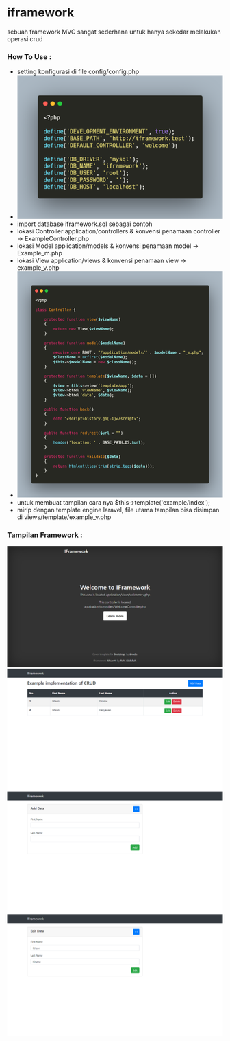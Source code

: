 # iframework
sebuah framework MVC sangat sederhana untuk hanya sekedar melakukan operasi crud

### How To Use :

- setting konfigurasi di file config/config.php
- <img src="public/assets/screenshot/config.png" alt="config">
- import database iframework.sql sebagai contoh 
- lokasi Controller application/controllers & konvensi penamaan controller -> ExampleController.php
- lokasi Model application/models & konvensi penamaan model -> Example_m.php
- lokasi View application/views & konvensi penamaan view -> example_v.php
- <img src="public/assets/screenshot/controller.png" alt="controller">
- untuk membuat tampilan cara nya $this->template('example/index');
- mirip dengan template engine laravel, file utama tampilan bisa disimpan di views/template/example_v.php


### Tampilan Framework :

<img src="public/assets/screenshot/welcome.png" alt="welcome">
<img src="public/assets/screenshot/home.png" alt="welcome">
<img src="public/assets/screenshot/add.png" alt="welcome">
<img src="public/assets/screenshot/edit.png" alt="welcome">
